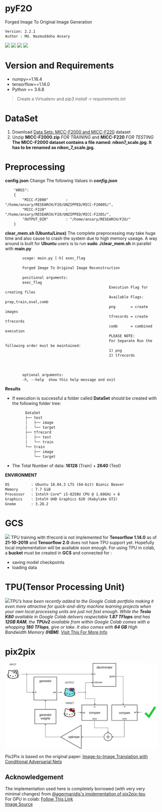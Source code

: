 # pyF2O
Forged Image To Original Image Generation

    Version: 2.2.1    
    Author : Md. Nazmuddoha Ansary    
                  
![](/INFO/src_img/python.ico?raw=true )
![](/INFO/src_img/tensorflow.ico?raw=true)
![](/INFO/src_img/keras.ico?raw=true)
![](/INFO/src_img/col.ico?raw=true)

# Version and Requirements
* numpy==1.16.4  
* tensorflow==1.14.0        
* Python == 3.6.8
> Create a Virtualenv and *pip3 install -r requirements.txt*

#  DataSet
1. Download [Data Sets: MICC-F2000 and MICC-F220](http://lci.micc.unifi.it/labd/2015/01/copy-move-forgery-detection-and-localization/) dataset    
2. Unzip **MICC-F2000.zip** *FOR TRAINING* and **MICC-F220** *FOR TESTING*   
        **The MICC-F2000 dataset contains a file named: nikon7_scale.jpg. It has to be renamed as nikon_7_scale.jpg.**         

#  Preprocessing
**config.json**
 Change The following Values in ***config.json*** 

        "ARGS":
        {
            "MICC-F2000"        : "/home/ansary/RESEARCH/F2O/UNZIPPED/MICC-F2000S/",
            "MICC-F220"         : "/home/ansary/RESEARCH/F2O/UNZIPPED/MICC-F220S/",
            "OUTPUT_DIR"        : "/home/ansary/RESEARCH/F2O/"
        }

**clear_mem.sh (Ubuntu/Linux)**
The complete preprocessing may take huge time and also cause to crash the system due to high memory useage. A way around is built for **Ubuntu** users is to run **sudo ./clear_mem.sh** in parallel with **main.py**

            usage: main.py [-h] exec_flag

            Forged Image To Original Image Reconstruction

            positional arguments:
            exec_flag   
                                                    Execution Flag for creating files 
                                                    Available Flags: prep,train,eval,comb
                                                    png       = create images
                                                    tfrecords = create tfrecords
                                                    comb      = combined execution
                                                    PLEASE NOTE:
                                                    For Separate Run the following order must be maintained:
                                                    1) png
                                                    2) tfrecords
                                                    
                                                    

            optional arguments:
            -h, --help  show this help message and exit




**Results**
* If execution is successful a folder called **DataSet** should be created with the following folder tree:

            DataSet  
            ├── test
            │   ├── image
            │   └── target
            ├── tfrecord
            │   ├── test
            │   └── train
            └── train
                ├── image
                └── target


* The Total Number of data: **16128** (Train) + **2640** (Test) 

**ENVIRONMENT**  

    OS          : Ubuntu 18.04.3 LTS (64-bit) Bionic Beaver        
    Memory      : 7.7 GiB  
    Processor   : Intel® Core™ i5-8250U CPU @ 1.60GHz × 8    
    Graphics    : Intel® UHD Graphics 620 (Kabylake GT2)  
    Gnome       : 3.28.2  

#  GCS
![](/INFO/src_img/bucket.ico?raw=true) TPU training with tfrecord is not implemented for **Tensorflow  1.14.0** as of  **21-10-2019** and  **Tensorflow 2.0** does not have TPU support yet. Hopefully local implementation will be available soon enough. For using TPU in colab, a **bucket** must be created in **GCS** and connected for :
*   saving model checkpoints 
*   loading data

# TPU(Tensor Processing Unit)
![](/INFO/src_img/tpu.ico?raw=true)*TPU’s have been recently added to the Google Colab portfolio making it even more attractive for quick-and-dirty machine learning projects when your own local processing units are just not fast enough. While the **Tesla K80** available in Google Colab delivers respectable **1.87 TFlops** and has **12GB RAM**, the **TPUv2** available from within Google Colab comes with a whopping **180 TFlops**, give or take. It also comes with **64 GB** High Bandwidth Memory **(HBM)**.*
[Visit This For More Info](https://medium.com/@jannik.zuern/using-a-tpu-in-google-colab-54257328d7da)  


# pix2pix
![](/INFO/p2p.jpg?raw=true)  

Pix2Pix is based on the original paper: [Image-to-Image Translation with Conditional Adversarial Nets](https://phillipi.github.io/pix2pix/)
## Acknowledgement
The implementation used here is completely borrowed (with very very minimal changes) from [@agermanidis's implementation of pix2pix-tpu ](https://github.com/agermanidis/pix2pix-tpu)  
For GPU in colab: [Follow This Link](https://www.tensorflow.org/tutorials/generative/pix2pix)   
[Image Source](https://neurohive.io/en/popular-networks/pix2pix-image-to-image-translation/)  



